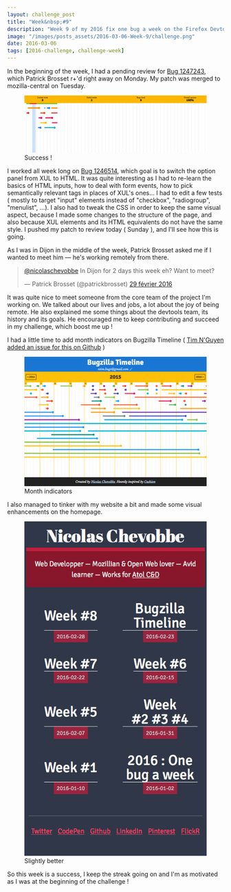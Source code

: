 ```yaml
---
layout: challenge_post
title: "Week&nbsp;#9"
description: "Week 9 of my 2016 fix one bug a week on the Firefox Devtools"
image: "/images/posts_assets/2016-03-06-Week-9/challenge.png"
date: 2016-03-06
tags: [2016-challenge, challenge-week]
---
```


In the beginning of the week, I had a pending review for [Bug 1247243](https://bugzilla.mozilla.org/show_bug.cgi?id=1247243), which Patrick Brosset r+'d right away on Monday. My patch was merged to mozilla-central on Tuesday.

<figure>
  <img src="/images/posts_assets/2016-03-06-Week-9/challenge.png" alt="Bugzilla Timeline">
  <figcaption>Success !</figcaption>
</figure>

I worked all week long on [Bug 1246514](https://bugzilla.mozilla.org/show_bug.cgi?id=1246514), which goal is to switch the option panel from XUL to HTML. It was quite interesting as I had to re-learn the basics of HTML inputs, how to deal with form events, how to pick semantically relevant tags in places of XUL's ones… I had to edit a few tests ( mostly to target "input" elements instead of "checkbox", "radiogroup", "menulist", …). I also had to tweak the CSS in order to keep the same visual aspect, because I made some changes to the structure of the page, and also because XUL elements and its HTML equivalents do not have the same style.
I pushed my patch to review today ( Sunday ), and I'll see how this is going.

As I was in Dijon in the middle of the week, Patrick Brosset asked me if I wanted to meet him — he's working remotely from there.

<blockquote class="twitter-tweet" data-lang="fr"><p lang="en" dir="ltr"><a href="https://twitter.com/nicolaschevobbe">@nicolaschevobbe</a> In Dijon for 2 days this week eh? Want to meet?</p>&mdash; Patrick Brosset (@patrickbrosset) <a href="https://twitter.com/patrickbrosset/status/704402098537021442">29 février 2016</a></blockquote>
<script async src="//platform.twitter.com/widgets.js" charset="utf-8"></script>

It was quite nice to meet someone from the core team of the project I'm working on. We talked about our lives and jobs, a lot about the joy of being remote. He also explained me some things about the devtools team, its history and its goals. He encouraged me to keep contributing and succeed in my challenge, which boost me up !

I had a little time to add month indicators on Bugzilla Timeline ( [Tim N'Guyen added an issue for this on Github](https://github.com/nchevobbe/bugzilla-timeline/issues/12) )

<figure>
  <img src="/images/posts_assets/2016-03-06-Week-9/bz-timeline.png" alt="Bugzilla Timeline">
  <figcaption>Month indicators</figcaption>
</figure>

I also managed to tinker with my website a bit and made some visual enhancements on the homepage.

<figure>
  <img src="/images/posts_assets/2016-03-06-Week-9/homepage.png" alt="nicolaschevobbe.com hompeage">
  <figcaption>Slightly better</figcaption>
</figure>

So this week is a success, I keep the streak going on and I'm as motivated as I was at the beginning of the challenge !
